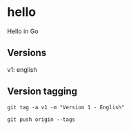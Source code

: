 # hello
Hello in Go

## Versions

v1: english

## Version tagging

```
git tag -a v1 -m "Version 1 - English"

git push origin --tags
```